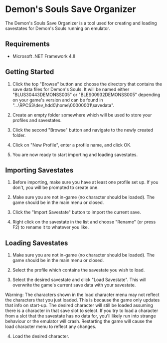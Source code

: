 # Demon's Souls Save Organizer
The Demon's Souls Save Organizer is a tool used for creating and loading savestates for Demon's Souls running on emulator.

## Requirements
+ Microsoft .NET Framework 4.8

## Getting Started
1. Click the top "Browse" button and choose the directory that contains the save data files for Demon's Souls. It will be named either "BLUS30443DEMONSS005" or "BLES00932DEMONSS005" depending on your game's version and can be found in "...\RPCS3\dev_hdd0\home\00000001\savedata\".

2. Create an empty folder somewhere which will be used to store your profiles and savestates.

3. Click the second "Browse" button and navigate to the newly created folder.

4. Click on "New Profile", enter a profile name, and click OK.

5. You are now ready to start importing and loading savestates.

## Importing Savestates
1. Before importing, make sure you have at least one profile set up. If you don't, you will be prompted to create one.

2. Make sure you are not in-game (no character should be loaded). The game should be in the main menu or closed.

3. Click the "Import Savestate" button to import the current save.

4. Right click on the savestate in the list and choose "Rename" (or press F2) to rename it to whatever you like.

## Loading Savestates
1. Make sure you are not in-game (no character should be loaded). The game should be in the main menu or closed.

2. Select the profile which contains the savestate you wish to load.

3. Select the desired savestate and click "Load Savestate". This will overwrite the game's current save data with your savestate.

Warning: The characters shown in the load character menu may not reflect the characters that you just loaded. This is because the game only updates that info on start-up. The desired character will still be loaded assuming there is a character in that save slot to select. If you try to load a character from a slot that the savestate has no data for, you'll likely run into strange behaviour or the emulator will crash. Restarting the game will cause the load character menu to reflect any changes.

4. Load the desired character.
